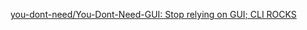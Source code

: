 
[you-dont-need/You-Dont-Need-GUI: Stop relying on GUI; CLI ROCKS](https://github.com/you-dont-need/You-Dont-Need-GUI)
